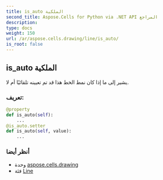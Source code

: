 ```yaml
---
title: is_auto الملكية
second_title: Aspose.Cells for Python via .NET API المراجع
description:
type: docs
weight: 150
url: /ar/aspose.cells.drawing/line/is_auto/
is_root: false
---
```

##  is_auto الملكية

يشير إلى ما إذا كان نمط الخط هذا قد تم تعيينه تلقائيًا أم لا.
###  تعريف:
```python
@property
def is_auto(self):
    ...
@is_auto.setter
def is_auto(self, value):
    ...
```

###  أنظر أيضا
* وحدة [aspose.cells.drawing](../../)
* فئة [Line](/cells/python-net/ar/aspose.cells.drawing/line)
